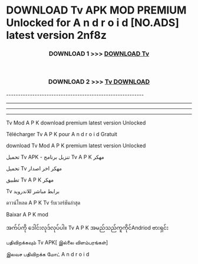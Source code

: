 # DOWNLOAD Tv  APK MOD PREMIUM Unlocked for A n d r o i d [NO.ADS] latest version 2nf8z 



<div align="center">

<h3>DOWNLOAD 1 >>> <a href="https://getmod2.web.app/?judul=Tv ">DOWNLOAD Tv </a></h3><br>

<h3>DOWNLOAD 2 >>> <a href="https://getmod2.web.app/?judul=Tv ">Tv  DOWNLOAD </a></h3>

</div>
----------------------------------------------------------

----------------------------------------------------------

----------------------------------------------------------

----------------------------------------------------------

Tv  Mod A P K download premium latest version Unlocked

Télécharger Tv  A P K pour A n d r o i d Gratuit

download Tv  Mod A P K premium latest version Unlocked

تحميل Tv  APK - تنزيل برنامج Tv  A P K مهكر

تحميل Tv  مهكر اخر اصدار

تطبيق Tv  A P K مهكر

Tv  برابط مباشر للاندرويد

ดาวน์โหลด A P K Tv  รับเวอร์ชันล่าสุด

Baixar A P K mod

အက်ပ်ကို ဒေါင်းလုဒ်လုပ်ပါ။ Tv  A P K အမည်သည်ကူကိုင်Andriod ဗားရှင်း

பதிவிறக்கவும் Tv  APK[ இல்லை விளம்பரங்கள்] 
 
இலவச பதிவிறக்க மோட் A n d r o i d



